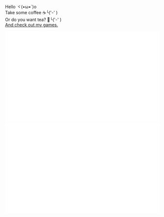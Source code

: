 Hello ヾ(•ω•`)o  
Take some coffee ☕╰('-' ) <br/>
Or do you want tea? 🍵╰('-' ) <br/>
[And check out my games.](https://pikkua.com/games/)

![](https://raw.githubusercontent.com/Pikku-a/github-stats/master/generated/languages.svg#gh-dark-mode-only) ![](https://raw.githubusercontent.com/Pikku-a/github-stats/master/generated/languages.svg#gh-light-mode-only)
